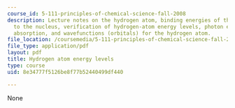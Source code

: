 ```yaml
---
course_id: 5-111-principles-of-chemical-science-fall-2008
description: Lecture notes on the hydrogen atom, binding energies of the electron
  to the nucleus, verification of hydrogen-atom energy levels, photon emission, photon
  absorption, and wavefunctions (orbitals) for the hydrogen atom.
file_location: /coursemedia/5-111-principles-of-chemical-science-fall-2008/8e34777f5126be8f77b52440499df440_lecnotes05.pdf
file_type: application/pdf
layout: pdf
title: Hydrogen atom energy levels
type: course
uid: 8e34777f5126be8f77b52440499df440

---
```

None
